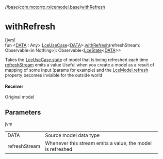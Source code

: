 //[base](../../index.md)/[com.motorro.rxlcemodel.base](index.md)/[withRefresh](with-refresh.md)

# withRefresh

[jvm]\
fun &lt;[DATA](with-refresh.md) : Any&gt; [LceUseCase](-lce-use-case/index.md)&lt;[DATA](with-refresh.md)&gt;.[withRefresh](with-refresh.md)(refreshStream: Observable&lt;in Nothing&gt;): Observable&lt;[LceState](-lce-state/index.md)&lt;[DATA](with-refresh.md)&gt;&gt;

Takes the [LceUseCase.state](-lce-use-case/state.md) of model that is being refreshed each time [refreshStream](with-refresh.md) emits a value Useful when you create a model as a result of mapping of some input (params for example) and the [LceModel.refresh](../../../base/com.motorro.rxlcemodel.base/-lce-model/refresh.md) property becomes invisible for the outside world

#### Receiver

Original model

## Parameters

jvm

| | |
|---|---|
| DATA | Source model data type |
| refreshStream | Whenever this stream emits a value, the model is refreshed |
